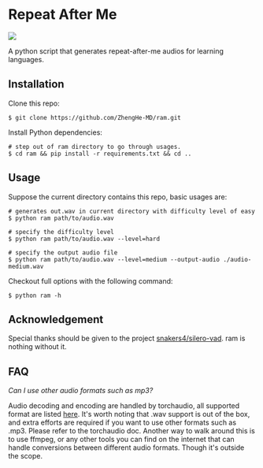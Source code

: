 # Repeat After Me

![](https://img.shields.io/badge/python-3.8+-blue.svg)

A python script that generates repeat-after-me audios for learning languages.

## Installation

Clone this repo:

```shell
$ git clone https://github.com/ZhengHe-MD/ram.git
```

Install Python dependencies:

```shell
# step out of ram directory to go through usages.
$ cd ram && pip install -r requirements.txt && cd ..
```

## Usage

Suppose the current directory contains this repo, basic usages are:

```shell
# generates out.wav in current directory with difficulty level of easy
$ python ram path/to/audio.wav 

# specify the difficulty level
$ python ram path/to/audio.wav --level=hard

# specify the output audio file
$ python ram path/to/audio.wav --level=medium --output-audio ./audio-medium.wav
```

Checkout full options with the following command:

```shell
$ python ram -h
```

## Acknowledgement

Special thanks should be given to the project [snakers4/silero-vad](https://github.com/snakers4/silero-vad).
ram is nothing without it.

## FAQ

*Can I use other audio formats such as mp3?*

Audio decoding and encoding are handled by torchaudio, all supported format are listed 
[here](https://pytorch.org/audio/stable/backend.html#torchaudio.backend.sox_io_backend.load).
It's worth noting that .wav support is out of the box, and extra efforts are required
if you want to use other formats such as .mp3. Please refer to the torchaudio doc. Another way
to walk around this is to use ffmpeg, or any other tools you can find on the internet that
can handle conversions between different audio formats. Though it's outside the scope.